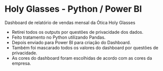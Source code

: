 # Holy Glasses - Python / Power BI
Dashboard de relatório de vendas mensal da Ótica Holy Glasses

- Retirei todos os outputs por questões de privacidade dos dados.
- Feito tratamento no Python utilizando Pandas.
- Depois enviado para Power BI para criação do Dashboard.
- Também foi mascarado todos os valores do dashboard por questões de privacidade.
- As cores do dashboard foram escolhidas de acordo com as cores da empresa.
